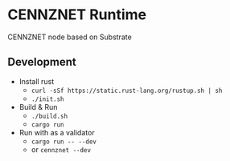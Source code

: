 # CENNZNET Runtime

CENNZNET node based on Substrate

## Development

- Install rust
  - `curl -sSf https://static.rust-lang.org/rustup.sh | sh`
  - `./init.sh`
- Build & Run
  - `./build.sh`
  - `cargo run`
- Run with as a validator
  - `cargo run -- --dev`
  - or `cennznet --dev`